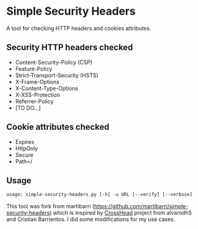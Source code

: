 # Simple Security Headers

A tool for checking HTTP headers and cookies attributes.


## Security HTTP headers checked
- Content-Security-Policy (CSP)
- Feature-Policy
- Strict-Transport-Security (HSTS)
- X-Frame-Options
- X-Content-Type-Options
- X-XSS-Protection
- Referrer-Policy
- [TO DO...]

## Cookie attributes checked
- Expires
- HttpOnly
- Secure
- Path=/

## Usage

```txt
usage: simple-security-headers.py [-h] -u URL [--verify] [--verbose]
```

This tool was fork from martibarri (https://github.com/martibarri/simple-security-headers) which is inspired by [CrossHead](https://github.com/alvarodh5/CrossHead) project from alvarodh5 and Cristian Barrientos. I did some modifications for my use cases.
